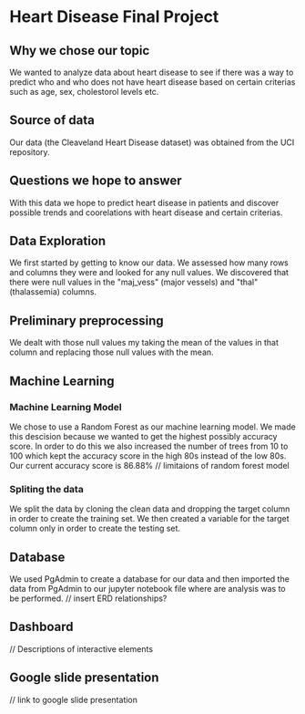 # Heart Disease Final Project

## Why we chose our topic 
We wanted to analyze data about heart disease to see if there was a way to predict who and who does not have heart disease based on certain criterias such as age, sex, cholestorol levels etc.
## Source of data
Our data (the Cleaveland Heart Disease dataset) was obtained from the UCI repository.
## Questions we hope to answer
With this data we hope to predict heart disease in patients and discover possible trends and coorelations with heart disease and certain criterias. 

## Data Exploration 
We first started by getting to know our data. We assessed how many rows and columns they were and looked for any null values. 
We discovered that there were null values in the "maj_vess" (major vessels) and "thal" (thalassemia) columns. 
## Preliminary preprocessing 
We dealt with those null values my taking the mean of the values in that column and replacing those null values with the mean.

## Machine Learning 
### Machine Learning Model
We chose to use a Random Forest as our machine learning model. We made this descision because we wanted to get the highest possibly accuracy score. In order to do this we also increased the number of trees from 10 to 100 which kept the accuracy score in the high 80s instead of the low 80s.
Our current accuracy score is 86.88%
// limitaions of random forest model
### Spliting the data
We split the data by cloning the clean data and dropping the target column in order to create the training set. We then created a variable for the target column only in order to create the testing set.

## Database
We used PgAdmin to create a database for our data and then imported the data from PgAdmin to our jupyter notebook file where are analysis was to be performed.
// insert ERD relationships?

## Dashboard 
// Descriptions of interactive elements

## Google slide presentation
// link to google slide presentation 
